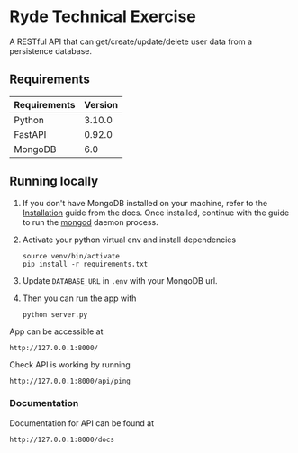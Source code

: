 # Ryde Technical Exercise

A RESTful API that can get/create/update/delete user data from a persistence database.

## Requirements

| Requirements | Version |
| ------------ | ------- |
| Python       | 3.10.0  |
| FastAPI      | 0.92.0  |
| MongoDB      | 6.0     |

## Running locally

1. If you don't have MongoDB installed on your machine, refer to the [Installation](<(https://www.mongodb.com/docs/manual/installation/)>) guide from the docs. Once installed, continue with the guide to run the [mongod](https://www.mongodb.com/docs/manual/reference/program/mongod/#bin.mongod) daemon process.

2. Activate your python virtual env and install dependencies
   ```
   source venv/bin/activate
   pip install -r requirements.txt
   ```
3. Update `DATABASE_URL` in `.env` with your MongoDB url.
4. Then you can run the app with
   ```
   python server.py
   ```

App can be accessible at

```
http://127.0.0.1:8000/
```

Check API is working by running

```
http://127.0.0.1:8000/api/ping
```

### Documentation

Documentation for API can be found at

```
http://127.0.0.1:8000/docs
```
